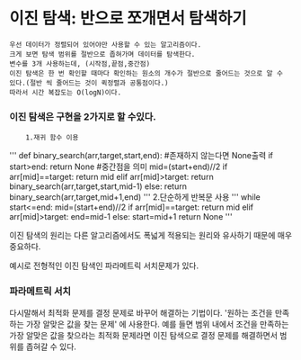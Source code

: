 이진 탐색: 반으로 쪼개면서 탐색하기
================================
    우선 데이터가 정렬되어 있어야만 사용할 수 있는 알고리즘이다.
    크게 보면 탐색 범위를 절반으로 좁혀가며 데이터를 탐색한다.
    변수를 3개 사용하는데, (시작점,끝점,중간점)
    이진 탐색은 한 번 확인할 때마다 확인하는 원소의 개수가 절반으로 줄어드는 것으로 알 수 있다.(절반 씩 줄어드는 것이 퀵정렬과 공통점이다.)
    따라서 시간 복잡도는 O(logN)이다. 
    
###  이진 탐색은 구현을 2가지로 할 수있다. 
   
        1.재귀 함수 이용
'''
            def binary_search(arr,target,start,end):
                #존재하지 않는다면 None출력
                if start>end:
                    return None
                #중간점을 의미
                mid=(start+end)//2
                if arr[mid]==target:
                    return mid
                elif arr[mid]>target:
                    return binary_search(arr,target,start,mid-1)
                else:
                    return binary_search(arr,target,mid+1,end)
'''
        2.단순하게 반복문 사용
'''
            while start<=end:
                mid=(start+end)//2
                if arr[mid]==target:
                    return mid
                elif arr[mid]>target:
                    end=mid-1
                else:
                    start=mid+1
            return None
'''

이진 탐색의 원리는 다른 알고리즘에서도 폭넓게 적용되는 원리와 유사하기 때문에 매우 중요하다.

예시로 전형적인 이진 탐색인 파라메트릭 서치문제가 있다.

### 파라메트릭 서치

다시말해서 최적화 문제를 결정 문제로 바꾸어 해결하는 기법이다. '원하는 조건을 만족하는 가장 알맞은 값을 찾는 문제'
에 사용한다.
예를 들면 범위 내에서 조건을 만족하는 가장 알맞은 값을 찾으라는 최적화 문제라면 이진 탐색으로 결정 문제를 해결하면서 범위를
 좁혀갈 수 있다.
